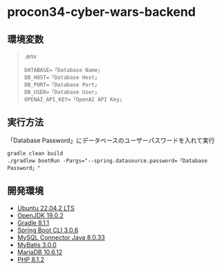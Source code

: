 # procon34-cyber-wars-backend

## 環境変数

> .env
>
> ```dotenv:.env
> DATABASE=「Database Name」
> DB_HOST=「Database Host」
> DB_PORT=「Database Port」
> DB_USER=「Database User」
> OPENAI_API_KEY=「OpenAI API Key」
> ```

## 実行方法

「Database Password」にデータベースのユーザーパスワードを入れて実行

```
gradle clean build
./gradlew bootRun -Pargs="--spring.datasource.password=「Database Password」"
```

## 開発環境

- [Ubuntu 22.04.2 LTS](https://jp.ubuntu.com/)
- [OpenJDK 19.0.2](https://openjdk.org/)
- [Gradle 8.1.1](https://gradle.org/)
- [Spring Boot CLI 3.0.6](https://spring.io/)
- [MySQL Connector Java 8.0.33](https://www.mysql.com/jp/products/connector/)
- [MyBatis 3.0.0](https://blog.mybatis.org/)
- [MariaDB 10.6.12](https://mariadb.org/)
- [PHP 8.1.2](https://www.php.net/)
